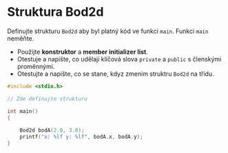 # Struktura Bod2d

Definujte strukturu `Bod2d` aby byl platný kód ve funkci `main`. Funkci `main` neměňte.
- Použijte **konstruktor** a **member initializer list**.
- Otestuje a napište, co udělají klíčová slova `private` a `public` s členskými proměnnými.
- Otestujte a napište, co se stane, kdyz zmenim struktru `Bod2d` na třídu.

```cpp
#include <stdio.h>

// Zde definujte strukturu

int main()
{
    
    Bod2d bodA(2.0, 3.0);
    printf("x: %lf y: %lf", bodA.x, bodA.y);
}
```
